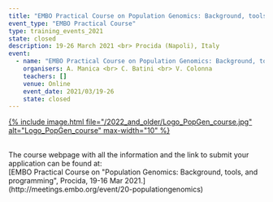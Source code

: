 ```yaml
---
title: "EMBO Practical Course on Population Genomics: Background, tools, and programming"
event_type: "EMBO Practical Course"
type: training_events_2021
state: closed
description: 19-26 March 2021 <br> Procida (Napoli), Italy
event:
  - name: "EMBO Practical Course on Population Genomics: Background, tools, and programming"
    organisers: A. Manica <br> C. Batini <br> V. Colonna
    teachers: []
    venue: Online
    event_date: 2021/03/19-26
    state: closed
---
```



[{% include image.html file="/2022_and_older/Logo_PopGen_course.jpg" alt="Logo_PopGen_course" max-width="10" %}](http://meetings.embo.org/event/20-populationgenomics)

<br>
The course webpage with all the information and the link to submit your application can be found at:<br>
[EMBO Practical Course on "Population Genomics&#58; Background, tools, and programming", Procida, 19-16 Mar 2021.](http://meetings.embo.org/event/20-populationgenomics)
<br>
